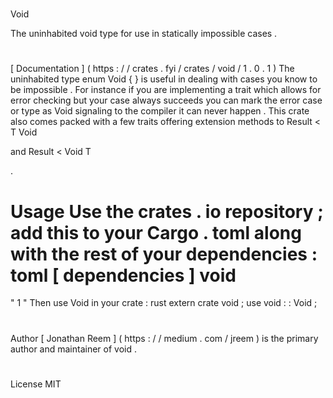 #
Void
>
The
uninhabited
void
type
for
use
in
statically
impossible
cases
.
#
#
[
Documentation
]
(
https
:
/
/
crates
.
fyi
/
crates
/
void
/
1
.
0
.
1
)
The
uninhabited
type
enum
Void
{
}
is
useful
in
dealing
with
cases
you
know
to
be
impossible
.
For
instance
if
you
are
implementing
a
trait
which
allows
for
error
checking
but
your
case
always
succeeds
you
can
mark
the
error
case
or
type
as
Void
signaling
to
the
compiler
it
can
never
happen
.
This
crate
also
comes
packed
with
a
few
traits
offering
extension
methods
to
Result
<
T
Void
>
and
Result
<
Void
T
>
.
#
#
Usage
Use
the
crates
.
io
repository
;
add
this
to
your
Cargo
.
toml
along
with
the
rest
of
your
dependencies
:
toml
[
dependencies
]
void
=
"
1
"
Then
use
Void
in
your
crate
:
rust
extern
crate
void
;
use
void
:
:
Void
;
#
#
Author
[
Jonathan
Reem
]
(
https
:
/
/
medium
.
com
/
jreem
)
is
the
primary
author
and
maintainer
of
void
.
#
#
License
MIT
